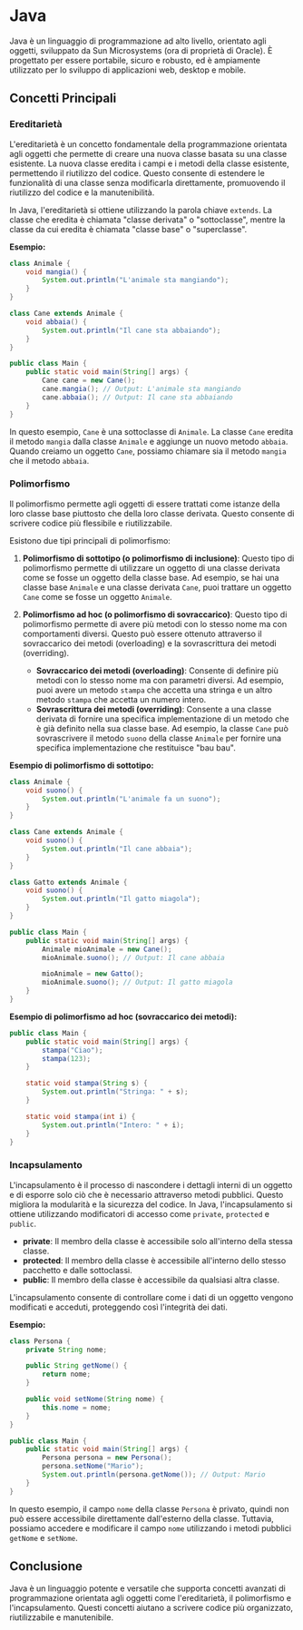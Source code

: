 # Java

Java è un linguaggio di programmazione ad alto livello, orientato agli oggetti, sviluppato da Sun Microsystems (ora di proprietà di Oracle). È progettato per essere portabile, sicuro e robusto, ed è ampiamente utilizzato per lo sviluppo di applicazioni web, desktop e mobile.

## Concetti Principali

### Ereditarietà

L'ereditarietà è un concetto fondamentale della programmazione orientata agli oggetti che permette di creare una nuova classe basata su una classe esistente. La nuova classe eredita i campi e i metodi della classe esistente, permettendo il riutilizzo del codice. Questo consente di estendere le funzionalità di una classe senza modificarla direttamente, promuovendo il riutilizzo del codice e la manutenibilità.

In Java, l'ereditarietà si ottiene utilizzando la parola chiave `extends`. La classe che eredita è chiamata "classe derivata" o "sottoclasse", mentre la classe da cui eredita è chiamata "classe base" o "superclasse".

**Esempio:**

```java
class Animale {
    void mangia() {
        System.out.println("L'animale sta mangiando");
    }
}

class Cane extends Animale {
    void abbaia() {
        System.out.println("Il cane sta abbaiando");
    }
}

public class Main {
    public static void main(String[] args) {
        Cane cane = new Cane();
        cane.mangia(); // Output: L'animale sta mangiando
        cane.abbaia(); // Output: Il cane sta abbaiando
    }
}
```

In questo esempio, `Cane` è una sottoclasse di `Animale`. La classe `Cane` eredita il metodo `mangia` dalla classe `Animale` e aggiunge un nuovo metodo `abbaia`. Quando creiamo un oggetto `Cane`, possiamo chiamare sia il metodo `mangia` che il metodo `abbaia`.

### Polimorfismo

Il polimorfismo permette agli oggetti di essere trattati come istanze della loro classe base piuttosto che della loro classe derivata. Questo consente di scrivere codice più flessibile e riutilizzabile.

Esistono due tipi principali di polimorfismo:

1. **Polimorfismo di sottotipo (o polimorfismo di inclusione)**: Questo tipo di polimorfismo permette di utilizzare un oggetto di una classe derivata come se fosse un oggetto della classe base. Ad esempio, se hai una classe base `Animale` e una classe derivata `Cane`, puoi trattare un oggetto `Cane` come se fosse un oggetto `Animale`.

2. **Polimorfismo ad hoc (o polimorfismo di sovraccarico)**: Questo tipo di polimorfismo permette di avere più metodi con lo stesso nome ma con comportamenti diversi. Questo può essere ottenuto attraverso il sovraccarico dei metodi (overloading) e la sovrascrittura dei metodi (overriding).

    - **Sovraccarico dei metodi (overloading)**: Consente di definire più metodi con lo stesso nome ma con parametri diversi. Ad esempio, puoi avere un metodo `stampa` che accetta una stringa e un altro metodo `stampa` che accetta un numero intero.
    - **Sovrascrittura dei metodi (overriding)**: Consente a una classe derivata di fornire una specifica implementazione di un metodo che è già definito nella sua classe base. Ad esempio, la classe `Cane` può sovrascrivere il metodo `suono` della classe `Animale` per fornire una specifica implementazione che restituisce "bau bau".

**Esempio di polimorfismo di sottotipo:**

```java
class Animale {
    void suono() {
        System.out.println("L'animale fa un suono");
    }
}

class Cane extends Animale {
    void suono() {
        System.out.println("Il cane abbaia");
    }
}

class Gatto extends Animale {
    void suono() {
        System.out.println("Il gatto miagola");
    }
}

public class Main {
    public static void main(String[] args) {
        Animale mioAnimale = new Cane();
        mioAnimale.suono(); // Output: Il cane abbaia

        mioAnimale = new Gatto();
        mioAnimale.suono(); // Output: Il gatto miagola
    }
}
```

**Esempio di polimorfismo ad hoc (sovraccarico dei metodi):**
```java
public class Main {
    public static void main(String[] args) {
        stampa("Ciao");
        stampa(123);
    }

    static void stampa(String s) {
        System.out.println("Stringa: " + s);
    }

    static void stampa(int i) {
        System.out.println("Intero: " + i);
    }
}
```

### Incapsulamento

L'incapsulamento è il processo di nascondere i dettagli interni di un oggetto e di esporre solo ciò che è necessario attraverso metodi pubblici. Questo migliora la modularità e la sicurezza del codice. In Java, l'incapsulamento si ottiene utilizzando modificatori di accesso come `private`, `protected` e `public`.

- **private**: Il membro della classe è accessibile solo all'interno della stessa classe.
- **protected**: Il membro della classe è accessibile all'interno dello stesso pacchetto e dalle sottoclassi.
- **public**: Il membro della classe è accessibile da qualsiasi altra classe.

L'incapsulamento consente di controllare come i dati di un oggetto vengono modificati e acceduti, proteggendo così l'integrità dei dati.

**Esempio:**

```java
class Persona {
    private String nome;

    public String getNome() {
        return nome;
    }

    public void setNome(String nome) {
        this.nome = nome;
    }
}

public class Main {
    public static void main(String[] args) {
        Persona persona = new Persona();
        persona.setNome("Mario");
        System.out.println(persona.getNome()); // Output: Mario
    }
}
```

In questo esempio, il campo `nome` della classe `Persona` è privato, quindi non può essere accessibile direttamente dall'esterno della classe. Tuttavia, possiamo accedere e modificare il campo `nome` utilizzando i metodi pubblici `getNome` e `setNome`.

## Conclusione

Java è un linguaggio potente e versatile che supporta concetti avanzati di programmazione orientata agli oggetti come l'ereditarietà, il polimorfismo e l'incapsulamento. Questi concetti aiutano a scrivere codice più organizzato, riutilizzabile e manutenibile.